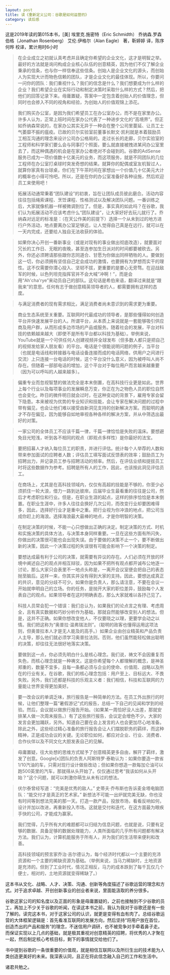 ```yaml
---
layout: post
title: 读《重新定义公司：谷歌是如何运营的》
category: 读后感
---
```

这是2019年读的第015本书，[美] 埃里克.施密特（Eric Schmidth） 乔纳森.罗森伯格（Jonathan Rosenberg） 艾伦.伊格尔（Alan Eagle） 著，靳婷婷 译，陈序 何晔 校译，累计用时6小时

>在企业成立之初就认真考虑并且确定你希望的企业文化，这才是明智之举。最好的方法就是询问构成企业核心队伍的创意精英，因为他们不仅了解企业秉承的信条，也与你一样信奉这些信条。创始人是企业文化的源头，而创始人为实现大计而物色信赖的团队，才是企业文化的最佳体现。所以，你要问一问你的团队：我们重视什么？我们的信念是什么？我们想要成为什么样的企业？我们希望企业在实际行动和制定决策时采取什么样的方式？然后，把他们的回答记录下来。毋庸置疑，答案中一定包含着创始人的价值理念，但同时也会掺入不同的视角和经验，为创始人的价值观锦上添花。

>我们购买办公室，是因为我们希望员工在办公室办公，而不是在家里办公。许多人认为，正常上班时间在家办公代表了一种进步文化的“高境界”。但正如乔纳森常说的，在家办公其实无异于一种会在整个公司里蔓延、让员工士气萎靡不振的瘟疫。已故的贝尔实验室前董事长默文·凯利就是本着鼓励员工相互沟通的理念来设计公司办公格局的。走过长长的走廊，贝尔实验室的工程师和科学家们要么会与同事打个照面，要么就直接被拽进某间办公室里去了，而这种偶遇的机会是在家办公者绝对不会碰到的。谷歌的AdSense服务已成为一项价值数十亿美元的业务，而这项服务，就是不同团队的几位工程师在办公室打桌球时突发奇想的结果。就算你的配偶或室友机智过人，就算你家真有台球桌，你们在下午茶时间在家想出一个价值几十亿美元大计的概率也小得可怜吧。所以，还是在你的办公室准备好各种设施，然后欢迎员工来使用吧！

>拓展活动通常秉着“团队建设”的初衷，旨在让团队成员彼此磨合。活动内容往往包括绳索课程、烹饪课程、性格测试以及解决团队问题。一番训练之后，大家就像机器一样被微调到位了。但是，事实真的如此吗？在谷歌，我们认为拓展活动不应该考虑什么“团队建设”，让大家好好去玩儿就行了。乔纳森对远足的标准是：（在天公作美的前提下）选择一个从未到过的地方进行户外活动，地点要离办公室足够远，让人觉得自己真是在远行，就可以在一天内完成，还要给人独自无法收获的体验。

>如果你决心开创一番新事业（或是对现有的事业做出彻底改造），就要面对冗长的工作日、无眠的夜晚，甚至连参加生日派对的时间都要被砍去。另外，你还必须聘请那些跟你志同道合、甘愿为你做出同样牺牲的人。要做到这一切，你必须拥有坚信自己定会成功的激情，也要拥有为梦想而实干的理性。这不仅需要你潜心投入、坚韧不拔，更重要的是要心无旁骛。在迎战敌军的时候，以色列坦克指挥官并不会大喊“冲啊！”，而是会用“Ah'cha'rye”来动员自己的部队。这句话是希伯来语，翻译过来就是“跟我来”的意思。任何有志于做创意精英领导者的人，都需要拥有这样的态度。

>与满足消费者的现有需求相比，满足消费者尚未意识到的需求更为重要。

>商业生态系统至关重要。互联网时代最成功的领导者，是那些懂得如何创造平台并快速发展平台的人。所谓平台，从本质上来说就是一套能够吸引供应商及用户群，从而形成多边市场的产品或服务。随着社会的发展，平台对科技的依赖越来越大（即使不是所有平台都以科技为基础）。举例来说，YouTube就是一个可供任何人创建视频并全球发布（但多数人都只是把自己的视频发给家人朋友看）的平台。电话是个很能说明问题的例子，当平台（也就是电话线和转接器与电话设备连接而成的电话网络，供用户之间进行交流）上只连接一台电话的时候，这个平台没什么意义，因为被呼叫人尚不存在。但随着一部部电话的增加，这个平台对于每位用户而言越来越重要（因为可以呼叫的人越来越多）。

>偏重专业而忽视智慧的做法完全是本末倒置，在高科技行业更是如此。世界上每个行业以及每项事业的发展瞬息万变，你正在为之物色人员的职位自然也会变化。昨日的微件明日就会过时，在这种变动的背景下，雇用专家会留下隐患。本来被视为优势的专业知识和技能，会让专家在解决问题的过程中带有偏见，也会让他们难以接受由新洞见支持的创新解决方案。而聪明的通才不存在偏见，因为能够自如地审视各种各样的解决方案，并从中筛选出最好的对策。

>一家公司的全体员工不应该千篇一律，千篇一律恰恰是失败的温床。要想避免目光短浅，听到各不相同的观点（即观点多样性）是你最好的法宝。

>要把招募人才纳入每位员工的职责，并进行评估。统计每个人举荐的人数和带来参加面试的应聘者人数；评估员工填写面试反馈表的效率；鼓励员工为招聘出力，并记录员工参与招聘活动的频率。然后，在评估业绩和提拔员工时将这些数据作为参考。招聘是所有人的工作，因此，也该按此洞见评估员工。

>在商场上，尤其是在高科技领域内，仅仅有高超的技能是不够的，你至少必须抓住一轮大浪，借力一路到达彼岸。应届毕业生最看重的往往是公司，然后才考虑职位和行业。但是，在职业生涯的起点，这样的排序恰恰是本末倒置。在职业生涯中，许多人往往会换好几次公司，而改变行业却要困难得多，因此，选择好行业才是重中之重。把行业视为你冲浪的地点，把公司当成你赶上的海浪。选择海浪最大最棒的地点，才是你明智的决策。

>在制定决策的时候，不能一心只想做出正确的决定。制定决策的方式、时机和实施决策的具体方法，与决策本身同样重要。一旦在这些方面有所闪失，你做出的决策很可能也会出现失误。由于要做的决策不止一个，要不断做出新的决策，因此一个决策过程的失误很有可能会影响下一个决策的制定。

>要想达成最有利于公司的决策，就需要有异议的存在。人们必须在开放的环境中阐述自己的观点并相互辩驳，因为如果不把所有观点都开诚布公地逐一讨论，那么大家只会表里不一地点头称是，一离开会议室便会把自己的表态抛至脑后。这样一来，你其实并没有得到大家的支持。因此，要想达成真正的共识，意见的分歧不可少。如果你是负责人，那么请注意，不要在会议一开始就申明自己的立场。你的任务，是抛开大家的职位差异，鼓励每个人发表自己的观点。如果领导者在这时明确表态，那么大家就难以各抒己见了。

>科技人员常会犯一个错误：我们总认为，如果我们的论点言之有理、考虑周全，且有真实数据和巧妙分析作为基础，那就自然能够改变别人的想法。但是，这并不正确。如果你想改变他人，不仅要晓之以理，更要学会动之以情。我们把这称为“奥普拉·温弗瑞法则”。（聪明的政客也懂得运用这项法则，但奥普拉本人才是无人能及的高手。）如果企业由创业精英和产品负责人主导，那么他们就必须学习奥普拉法则。否则，他们虽然能轻松做出聪明的决策，却往往无法很好地落实决策。

>要做到这一点，你必须先明白什么是核心理念。我们说，祷文不会因重复而失色，而核心理念就是一种祷文。这是你希望每个人都理解的概念，是神圣郑重的，数量不宜多，且每一条都必须与企业的使命、价值观、战略以及所在的行业有关。在谷歌，我们的核心理念包括：用户至上、目标远大、不畏失败。另外，我们还都是科技的乐观主义者：我们相信，科技和互联网的力量能让世界变得更加美好。

>要一改会议的单调乏味，旅行报告是一种简单的方法。在员工外出旅行的时候，让他们整理一篇“暑假游记”式的报告，总结一下自己的见闻和学到的经验。然后，会议就以做旅行报告开始。（如果某一周恰好没人出差，那就安排某人做一次周末报告。）有了这些旅行报告，会议定会增色不少。大家的发言会更加踊跃，另外。知道自己要在会上发言的人也会更加尽心地准备。除此之外，这些经过精心准备的旅行报告会让人们摆脱职务的羁绊，而这种精神，正是成功会议的关键。无论职位如何，都应对企业、行业、消费者、合作伙伴以及不同文化大胆发表自己的见解。

>毋庸置疑，往大处想的思维方式赋予了创意精英更多自由，解开了羁绊，激发了创意。Google[x]团队的负责人阿斯特罗·泰勒认为：如果你要造一款省1/10汽油的车，只需对现行设计做些改动；但如果你想造一款每加仑油可以跑500英里的汽车，那就得从头开始了。仅仅通过思考“我该如何从头开始？”这个问题，就可以刺激你萌生从未有过的想法。

>伏尔泰曾经写道：“完美是优秀的敌人。” 史蒂夫·乔布斯也告诉麦金塔电脑团队：“能交付才是真正的艺术家。” 新想法不可能一出炉就完美无缺，你也没有时间等到想法完美的那一天。打造一款产品，投放市场，看看反响如何，设计并加以改进，再重新投入市场。这就是交付和迭代，在这方面最为眼疾手快的公司，才能成为赢家。

>我们觉得，几乎所有大的难题都可以归结为信息问题，也就是说，只要有足够的数据、具备足够的数据处理能力，人类所面临的几乎所有问题都有解决方法。我们认为，计算机能服务于所有人，并为我们的生活带来便利和改善。

>高科技领域的预言家乔治·吉尔德认为，每个经济时代都以一个主要的充沛资源和一个主要的稀缺资源为基础。（举例来说，当马力稀缺时，土地资源是充沛的。但到了工业时代，情况正相反，马力的成本跌到了每千瓦仅几个便士，相对的，土地资源就变得稀缺了。）

这本书从文化、战略、人才、决策、沟通、创新等角度描述了谷歌运营的理念和方式。对于追求卓越、开创创新事业的创业者来说，里面能汲取的养分很多。

谷歌这家公司的知名度以及正面的形象是毋庸置疑的，之前也接触到不少谷歌的员工，再加上不少关于谷歌的听闻，在读这本书之前，我认为我对于谷歌还是有一些了解的。读完这本书，对于这家公司的认识，就更是变得有血有肉了。总结谷歌运营的大体框架逻辑是：首先看准互联网的发展方向，然后坚持“将用户放在首位，创造杰出的产品和服务”的理念，不迷信用户调研，也不被竞争对手牵着鼻子走。而保证实现以上几点的基础，就是极其重视对创意精英的招聘，将优秀的人才聚在一起，然后制定核心考核目标，剩下的事情就交给他们了。

书中提到谷歌的一条很重要的价值观，就是相信互联网以及所衍生出的技术能为人类创造更美好的未来。我深表认同，且正在将此信念融入自己的工作和生活中。

诸君共勉之。
